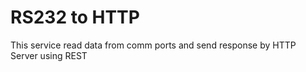<h1>RS232 to HTTP</h1>

<p>This service read data from comm ports and send response by HTTP Server using REST</p>

 
